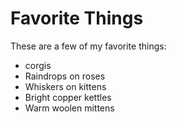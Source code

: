 # Favorite Things

These are a few of my favorite things:

- corgis
- Raindrops on roses
- Whiskers on kittens
- Bright copper kettles
- Warm woolen mittens
